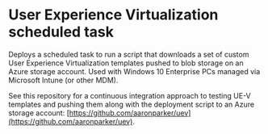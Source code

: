 # User Experience Virtualization scheduled task

Deploys a scheduled task to run a script that downloads a set of custom User Experience Virtualization templates pushed to blob storage on an Azure storage account. Used with Windows 10 Enterprise PCs managed via Microsoft Intune (or other MDM).

See this repository for a continuous integration approach to testing UE-V templates and pushing them along with the deployment script to an Azure storage account: [https://github.com/aaronparker/uev](https://github.com/aaronparker/uev).
